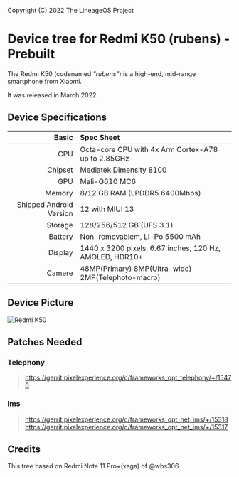 Copyright (C) 2022 The LineageOS Project
# Device tree for Redmi K50 (rubens) - Prebuilt

The Redmi K50 (codenamed _"rubens"_) is a high-end, mid-range smartphone from Xiaomi.

It was released in March 2022.

## Device Specifications

|                   Basic | Spec Sheet                                              |
| ----------------------: | :------------------------------------------------------ |
|                     CPU | Octa-core CPU with 4x Arm Cortex-A78 up to 2.85GHz      |
|                 Chipset | Mediatek Dimensity 8100                                 |
|                     GPU | Mali-G610 MC6                                           |
|                  Memory | 8/12 GB RAM (LPDDR5 6400Mbps)                           |
| Shipped Android Version | 12 with MIUI 13                                         |
|                 Storage | 128/256/512 GB (UFS 3.1)                                |
|                 Battery | Non-removablem, Li-Po 5500 mAh                          |
|                 Display | 1440 x 3200 pixels, 6.67 inches, 120 Hz, AMOLED, HDR10+ |
|                  Camere | 48MP(Primary) 8MP(Ultra-wide) 2MP(Telephoto-macro)      |

## Device Picture
![Redmi K50](https://cdn.cnbj0.fds.api.mi-img.com/b2c-shopapi-pms/pms_1653381863.47942179.png)

## Patches Needed

### Telephony
> https://gerrit.pixelexperience.org/c/frameworks_opt_telephony/+/15476

### Ims
> https://gerrit.pixelexperience.org/c/frameworks_opt_net_ims/+/15318
> https://gerrit.pixelexperience.org/c/frameworks_opt_net_ims/+/15317

## Credits
This tree based on Redmi Note 11 Pro+(xaga) of @wbs306